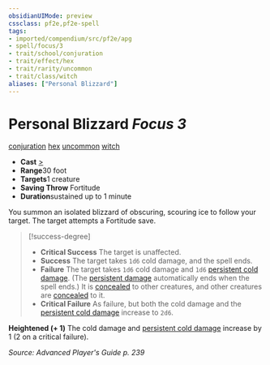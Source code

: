```yaml
---
obsidianUIMode: preview
cssclass: pf2e,pf2e-spell
tags:
- imported/compendium/src/pf2e/apg
- spell/focus/3
- trait/school/conjuration
- trait/effect/hex
- trait/rarity/uncommon
- trait/class/witch
aliases: ["Personal Blizzard"]
---
```

# Personal Blizzard *Focus 3*   
[conjuration](conjuration.md)  [hex](hex-apg.md)  [uncommon](uncommon.md)  [witch](rules/traits/witch-apg.md)  

- **Cast** [>](chapter-9-playing-the-game.md#Actions "Single Action") 
- **Range**30 foot
- **Targets**1 creature
- **Saving Throw** Fortitude
- **Duration**sustained up to 1 minute

You summon an isolated blizzard of obscuring, scouring ice to follow your target. The target attempts a Fortitude save.

> [!success-degree] 
> - **Critical Success** The target is unaffected.
> - **Success** The target takes `1d6` cold damage, and the spell ends.
> - **Failure** The target takes `1d6` cold damage and `1d6` [persistent cold damage](conditions.md#Persistent%20Damage). (The [persistent damage](conditions.md#Persistent%20Damage) automatically ends when the spell ends.) It is [concealed](conditions.md#Concealed) to other creatures, and other creatures are [concealed](conditions.md#Concealed) to it.
> - **Critical Failure** As failure, but both the cold damage and the [persistent cold damage](conditions.md#Persistent%20Damage) increase to `2d6`.

**Heightened (+ 1)** The cold damage and [persistent cold damage](conditions.md#Persistent%20Damage) increase by 1 (2 on a critical failure).

*Source: Advanced Player's Guide p. 239*